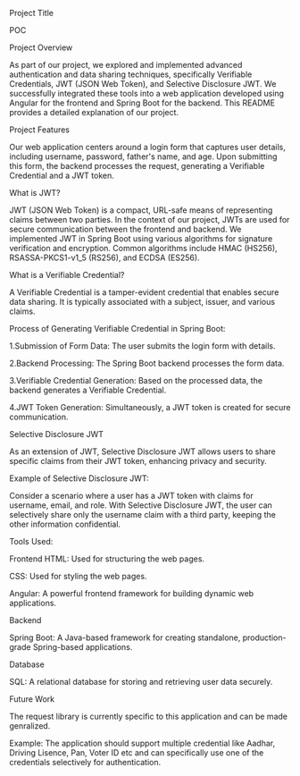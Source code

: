 Project Title

POC

Project Overview

As part of our project, we explored and implemented advanced authentication and data sharing techniques, specifically Verifiable Credentials, JWT (JSON Web Token), and Selective Disclosure JWT. We successfully integrated these tools into a web application developed using Angular for the frontend and Spring Boot for the backend. This README provides a detailed explanation of our project.

Project Features

Our web application centers around a login form that captures user details, including username, password, father's name, and age. Upon submitting this form, the backend processes the request, generating a Verifiable Credential and a JWT token.

What is JWT?

JWT (JSON Web Token) is a compact, URL-safe means of representing claims between two parties. In the context of our project, JWTs are used for secure communication between the frontend and backend.
We implemented JWT in Spring Boot using various algorithms for signature verification and encryption. Common algorithms include HMAC (HS256), RSASSA-PKCS1-v1_5 (RS256), and ECDSA (ES256).

What is a Verifiable Credential?

A Verifiable Credential is a tamper-evident credential that enables secure data sharing. It is typically associated with a subject, issuer, and various claims.

Process of Generating Verifiable Credential in Spring Boot:

1.Submission of Form Data: The user submits the login form with details.

2.Backend Processing: The Spring Boot backend processes the form data.

3.Verifiable Credential Generation: Based on the processed data, the backend generates a Verifiable Credential.

4.JWT Token Generation: Simultaneously, a JWT token is created for secure communication.

Selective Disclosure JWT

As an extension of JWT, Selective Disclosure JWT allows users to share specific claims from their JWT token, enhancing privacy and security.

Example of Selective Disclosure JWT:

Consider a scenario where a user has a JWT token with claims for username, email, and role. With Selective Disclosure JWT, the user can selectively share only the username claim with a third party, keeping the other information confidential.

Tools Used:

Frontend
HTML: Used for structuring the web pages.

CSS: Used for styling the web pages.

Angular: A powerful frontend framework for building dynamic web applications.

Backend

Spring Boot: A Java-based framework for creating standalone, production-grade Spring-based applications.

Database

SQL: A relational database for storing and retrieving user data securely.

Future Work

The request library is currently specific to this application and can be made genralized.

Example: The application should support multiple credential like Aadhar, Driving Lisence, Pan, Voter ID etc and can specifically use one of the credentials selectively for authentication.

